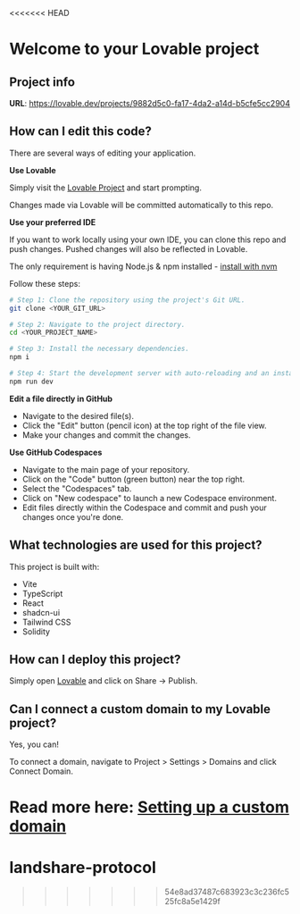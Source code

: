 <<<<<<< HEAD
# Welcome to your Lovable project

## Project info

**URL**: https://lovable.dev/projects/9882d5c0-fa17-4da2-a14d-b5cfe5cc2904

## How can I edit this code?

There are several ways of editing your application.

**Use Lovable**

Simply visit the [Lovable Project](https://lovable.dev/projects/9882d5c0-fa17-4da2-a14d-b5cfe5cc2904) and start prompting.

Changes made via Lovable will be committed automatically to this repo.

**Use your preferred IDE**

If you want to work locally using your own IDE, you can clone this repo and push changes. Pushed changes will also be reflected in Lovable.

The only requirement is having Node.js & npm installed - [install with nvm](https://github.com/nvm-sh/nvm#installing-and-updating)

Follow these steps:

```sh
# Step 1: Clone the repository using the project's Git URL.
git clone <YOUR_GIT_URL>

# Step 2: Navigate to the project directory.
cd <YOUR_PROJECT_NAME>

# Step 3: Install the necessary dependencies.
npm i

# Step 4: Start the development server with auto-reloading and an instant preview.
npm run dev
```

**Edit a file directly in GitHub**

- Navigate to the desired file(s).
- Click the "Edit" button (pencil icon) at the top right of the file view.
- Make your changes and commit the changes.

**Use GitHub Codespaces**

- Navigate to the main page of your repository.
- Click on the "Code" button (green button) near the top right.
- Select the "Codespaces" tab.
- Click on "New codespace" to launch a new Codespace environment.
- Edit files directly within the Codespace and commit and push your changes once you're done.

## What technologies are used for this project?

This project is built with:

- Vite
- TypeScript
- React
- shadcn-ui
- Tailwind CSS
- Solidity

## How can I deploy this project?

Simply open [Lovable](https://lovable.dev/projects/9882d5c0-fa17-4da2-a14d-b5cfe5cc2904) and click on Share -> Publish.

## Can I connect a custom domain to my Lovable project?

Yes, you can!

To connect a domain, navigate to Project > Settings > Domains and click Connect Domain.

Read more here: [Setting up a custom domain](https://docs.lovable.dev/tips-tricks/custom-domain#step-by-step-guide)
=======
# landshare-protocol
>>>>>>> 54e8ad37487c683923c3c236fc525fc8a5e1429f
